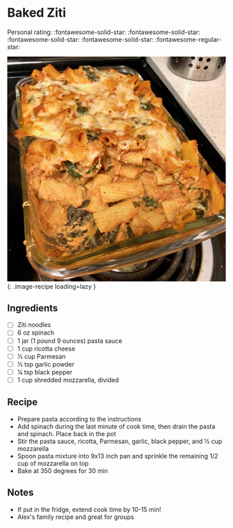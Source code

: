 # Baked Ziti

<!-- {cts} rating=4; (User can specify rating on scale of 1-5) -->

Personal rating: :fontawesome-solid-star: :fontawesome-solid-star: :fontawesome-solid-star: :fontawesome-solid-star: :fontawesome-regular-star:

<!-- {cte} -->

<!-- {cts} name_image=baked_ziti.jpeg; (User can specify image name) -->

![baked_ziti.jpeg](./baked_ziti.jpeg){: .image-recipe loading=lazy }

<!-- {cte} -->

## Ingredients

- [ ] Ziti noodles
- [ ] 6 oz spinach
- [ ] 1 jar (1 pound 9 ounces) pasta sauce
- [ ] 1 cup ricotta cheese
- [ ] 1⁄2 cup Parmesan
- [ ] 1⁄2 tsp garlic powder
- [ ] 1⁄4 tsp black pepper
- [ ] 1 cup shredded mozzarella, divided

## Recipe

- Prepare pasta according to the instructions
- Add spinach during the last minute of cook time, then drain the pasta and spinach. Place back in the pot
- Stir the pasta sauce, ricotta, Parmesan, garlic, black pepper, and 1⁄2 cup mozzarella
- Spoon pasta mixture into 9x13 inch pan and sprinkle the remaining 1/2 cup of mozzarella on top
- Bake at 350 degrees for 30 min

## Notes

- If put in the fridge, extend cook time by 10-15 min!
- Alex's family recipe and great for groups
